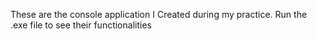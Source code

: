 These are the console application I Created during my practice. Run the .exe file to see their functionalities
